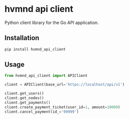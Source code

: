 # hvmnd api client

Python client library for the Go API application.

## Installation

```bash
pip install hvmnd_api_client
```

## Usage

```py
from hvmnd_api_client import APIClient

client = APIClient(base_url='https://localhost/api/v1')

client.get_users()
client.get_nodes()
client.get_payments()
client.create_payment_ticket(user_id=1, amount=10000)
client.cancel_payment(id_='99999')

```